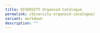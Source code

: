 ```yaml
---
title: DIVERSITY Organoid Catalogue
permalink: /diversity-organoid-catalogue/
variant: markdown
description: ""
---
```

